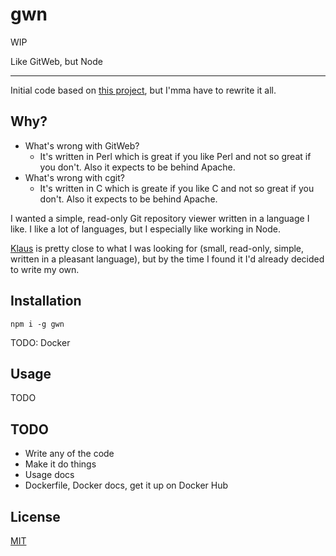 # gwn

WIP

Like GitWeb, but Node

--------

Initial code based on
[this project](https://github.com/timboudreau/gittattle),
but I'mma have to rewrite it all.

## Why?

* What's wrong with GitWeb?
  * It's written in Perl which is great if you like Perl and not so great if you
    don't. Also it expects to be behind Apache.
* What's wrong with cgit?
  * It's written in C which is greate if you like C and not so great if you
    don't. Also it expects to be behind Apache.

I wanted a simple, read-only Git repository viewer written in a language I like.
I like a lot of languages, but I especially like working in Node.

[Klaus](https://github.com/jonashaag/klaus) is pretty close to what I was
looking for (small, read-only, simple, written in a pleasant language), but by
the time I found it I'd already decided to write my own.

## Installation

`npm i -g gwn`

TODO: Docker

## Usage

TODO

## TODO

* Write any of the code
* Make it do things
* Usage docs
* Dockerfile, Docker docs, get it up on Docker Hub

## License

[MIT](./LICENSE.md)

